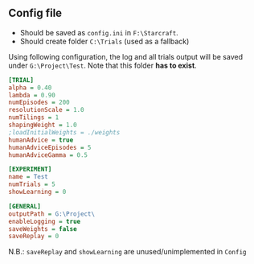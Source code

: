 ## Config file

- Should be saved as `config.ini` in `F:\Starcraft`.
- Should create folder `C:\Trials` (used as a fallback)

Using following configuration, the log and all trials output will be saved under `G:\Project\Test`. Note that this folder **has to exist**.

```ini
[TRIAL]
alpha = 0.40
lambda = 0.90
numEpisodes = 200
resolutionScale = 1.0
numTilings = 1
shapingWeight = 1.0
;loadInitialWeights = ./weights
humanAdvice = true
humanAdviceEpisodes = 5
humanAdviceGamma = 0.5

[EXPERIMENT]
name = Test
numTrials = 5
showLearning = 0

[GENERAL]
outputPath = G:\Project\
enableLogging = true
saveWeights = false
saveReplay = 0
```


N.B.: `saveReplay` and `showLearning` are unused/unimplemented in `Config`